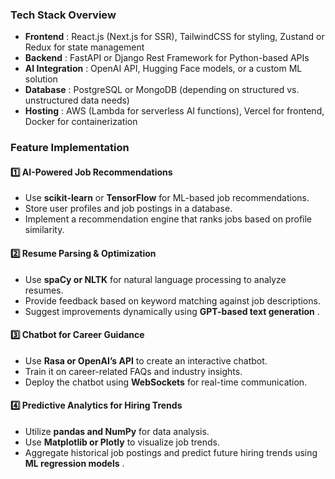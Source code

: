 ### **Tech Stack Overview**

* **Frontend** : React.js  (Next.js for SSR), TailwindCSS for styling, Zustand or Redux for state management
* **Backend** : FastAPI or Django Rest Framework for Python-based APIs
* **AI Integration** : OpenAI API, Hugging Face models, or a custom ML solution
* **Database** : PostgreSQL or MongoDB (depending on structured vs. unstructured data needs)
* **Hosting** : AWS (Lambda for serverless AI functions), Vercel for frontend, Docker for containerization

### **Feature Implementation**

#### 1️⃣ **AI-Powered Job Recommendations**

* Use **scikit-learn** or **TensorFlow** for ML-based job recommendations.
* Store user profiles and job postings in a database.
* Implement a recommendation engine that ranks jobs based on profile similarity.

#### 2️⃣ **Resume Parsing & Optimization**

* Use **spaCy or NLTK** for natural language processing to analyze resumes.
* Provide feedback based on keyword matching against job descriptions.
* Suggest improvements dynamically using  **GPT-based text generation** .

#### 3️⃣ **Chatbot for Career Guidance**

* Use **Rasa or OpenAI’s API** to create an interactive chatbot.
* Train it on career-related FAQs and industry insights.
* Deploy the chatbot using **WebSockets** for real-time communication.

#### 4️⃣ **Predictive Analytics for Hiring Trends**

* Utilize **pandas and NumPy** for data analysis.
* Use **Matplotlib or Plotly** to visualize job trends.
* Aggregate historical job postings and predict future hiring trends using  **ML regression models** .
